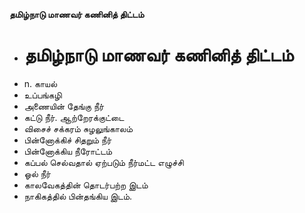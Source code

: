 **தமிழ்நாடு மாணவர் கணினித் திட்டம்**
- # தமிழ்நாடு மாணவர் கணினித் திட்டம்
- n. காயல்
- உப்பங்கழி
- அணையின் தேங்கு நீர்
- கட்டு நீர். ஆற்றேரக்குட்டை
- விசைச் சக்கரம் சுழலுங்காலம்
- பின்னோக்கிச் சிதறும் நீர்
- பின்னோக்கிய நீரோட்டம்
- கப்பல் செல்வதால் ஏற்படும் நீர்மட்ட எழுச்சி
- ஓல் நீர்
- காலவேகத்தின் தொடர்பற்ற இடம்
- நாகிகத்தில் பின்தங்கிய இடம்.

